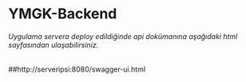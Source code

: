 # YMGK-Backend

###### Uygulama servera deploy edildiğinde api dokümanına aşağıdaki html sayfasından ulaşabilirsiniz.

##http://serveripsi:8080/swagger-ui.html
